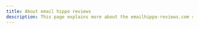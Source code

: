 ```yaml
---
title: About email hippo reviews
description: This page explains more about the emailhippo-reviews.com site.
---
```

